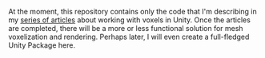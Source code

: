 At the moment, this repository contains only the code that I'm describing in my [series of articles](https://utkaka.github.io/blog/2023/09/28/voxel-rendering-in-unity-part-1.html) about working with voxels in Unity. Once the articles are completed, there will be a more or less functional solution for mesh voxelization and rendering. Perhaps later, I will even create a full-fledged Unity Package here.
